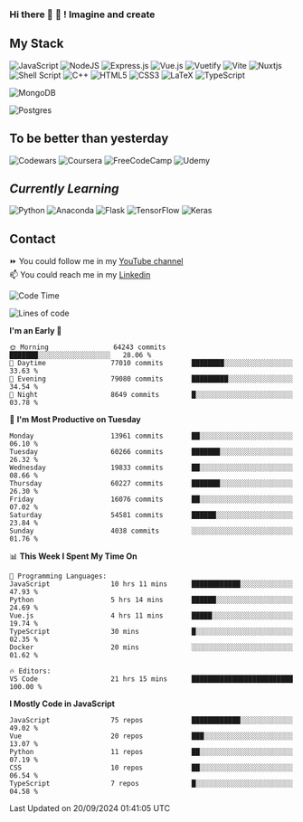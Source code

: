### Hi there 👋 🤖 ! Imagine and create

## My Stack
![JavaScript](https://img.shields.io/badge/javascript-%23323330.svg?style=for-the-badge&logo=javascript&logoColor=%23F7DF1E) ![NodeJS](https://img.shields.io/badge/node.js-6DA55F?style=for-the-badge&logo=node.js&logoColor=white) <img alt="Express.js" src="https://img.shields.io/badge/express.js%20-%23404d59.svg?&style=for-the-badge"/> ![Vue.js](https://img.shields.io/badge/vuejs-%2335495e.svg?style=for-the-badge&logo=vuedotjs&logoColor=%234FC08D) ![Vuetify](https://img.shields.io/badge/Vuetify-1867C0?style=for-the-badge&logo=vuetify&logoColor=AEDDFF) ![Vite](https://img.shields.io/badge/vite-%23646CFF.svg?style=for-the-badge&logo=vite&logoColor=white) ![Nuxtjs](https://img.shields.io/badge/Nuxt-002E3B?style=for-the-badge&logo=nuxtdotjs&logoColor=#00DC82) ![Shell Script](https://img.shields.io/badge/shell_script-%23121011.svg?style=for-the-badge&logo=gnu-bash&logoColor=white) ![C++](https://img.shields.io/badge/c++-%2300599C.svg?style=for-the-badge&logo=c%2B%2B&logoColor=white) ![HTML5](https://img.shields.io/badge/html5-%23E34F26.svg?style=for-the-badge&logo=html5&logoColor=white) ![CSS3](https://img.shields.io/badge/css3-%231572B6.svg?style=for-the-badge&logo=css3&logoColor=white) ![LaTeX](https://img.shields.io/badge/latex-%23008080.svg?style=for-the-badge&logo=latex&logoColor=white) ![TypeScript](https://img.shields.io/badge/typescript-%23007ACC.svg?style=for-the-badge&logo=typescript&logoColor=white)
<div>
  <img alt="MongoDB" src ="https://img.shields.io/badge/MongoDB-%234ea94b.svg?&style=for-the-badge&logo=mongodb&logoColor=white"/>
  
  ![Postgres](https://img.shields.io/badge/postgres-%23316192.svg?style=for-the-badge&logo=postgresql&logoColor=white)
</div>

## To be better than yesterday
![Codewars](https://img.shields.io/badge/Codewars-B1361E?style=for-the-badge&logo=codewars&logoColor=grey)
  ![Coursera](https://img.shields.io/badge/Coursera-%230056D2.svg?style=for-the-badge&logo=Coursera&logoColor=white)
  ![FreeCodeCamp](https://img.shields.io/badge/Freecodecamp-%23123.svg?&style=for-the-badge&logo=freecodecamp&logoColor=green)
  ![Udemy](https://img.shields.io/badge/Udemy-A435F0?style=for-the-badge&logo=Udemy&logoColor=white)

## *Currently Learning*
![Python](https://img.shields.io/badge/python-3670A0?style=for-the-badge&logo=python&logoColor=ffdd54) ![Anaconda](https://img.shields.io/badge/Anaconda-%2344A833.svg?style=for-the-badge&logo=anaconda&logoColor=white) 
![Flask](https://img.shields.io/badge/flask-%23000.svg?style=for-the-badge&logo=flask&logoColor=white) ![TensorFlow](https://img.shields.io/badge/TensorFlow-%23FF6F00.svg?style=for-the-badge&logo=TensorFlow&logoColor=white) ![Keras](https://img.shields.io/badge/Keras-%23D00000.svg?style=for-the-badge&logo=Keras&logoColor=white)

## Contact
⏩ You could follow me in my <a href="https://www.youtube.com/c/ViktorJimenezF" target="blank">YouTube channel</a>   <br>
📫 You could reach me in my <a href="https://www.linkedin.com/in/victorjuanjimenez/" target="blank">Linkedin</a>  

<!--START_SECTION:waka-->
![Code Time](http://img.shields.io/badge/Code%20Time-2%2C708%20hrs%2037%20mins-blue)

![Lines of code](https://img.shields.io/badge/From%20Hello%20World%20I%27ve%20Written-400.8%20million%20lines%20of%20code-blue)

**I'm an Early 🐤** 

```text
🌞 Morning                64243 commits       ███████░░░░░░░░░░░░░░░░░░   28.06 % 
🌆 Daytime                77010 commits       ████████░░░░░░░░░░░░░░░░░   33.63 % 
🌃 Evening                79080 commits       █████████░░░░░░░░░░░░░░░░   34.54 % 
🌙 Night                  8649 commits        █░░░░░░░░░░░░░░░░░░░░░░░░   03.78 % 
```
📅 **I'm Most Productive on Tuesday** 

```text
Monday                   13961 commits       ██░░░░░░░░░░░░░░░░░░░░░░░   06.10 % 
Tuesday                  60266 commits       ███████░░░░░░░░░░░░░░░░░░   26.32 % 
Wednesday                19833 commits       ██░░░░░░░░░░░░░░░░░░░░░░░   08.66 % 
Thursday                 60227 commits       ███████░░░░░░░░░░░░░░░░░░   26.30 % 
Friday                   16076 commits       ██░░░░░░░░░░░░░░░░░░░░░░░   07.02 % 
Saturday                 54581 commits       ██████░░░░░░░░░░░░░░░░░░░   23.84 % 
Sunday                   4038 commits        ░░░░░░░░░░░░░░░░░░░░░░░░░   01.76 % 
```


📊 **This Week I Spent My Time On** 

```text
💬 Programming Languages: 
JavaScript               10 hrs 11 mins      ████████████░░░░░░░░░░░░░   47.93 % 
Python                   5 hrs 14 mins       ██████░░░░░░░░░░░░░░░░░░░   24.69 % 
Vue.js                   4 hrs 11 mins       █████░░░░░░░░░░░░░░░░░░░░   19.74 % 
TypeScript               30 mins             █░░░░░░░░░░░░░░░░░░░░░░░░   02.35 % 
Docker                   20 mins             ░░░░░░░░░░░░░░░░░░░░░░░░░   01.62 % 

🔥 Editors: 
VS Code                  21 hrs 15 mins      █████████████████████████   100.00 % 
```

**I Mostly Code in JavaScript** 

```text
JavaScript               75 repos            ████████████░░░░░░░░░░░░░   49.02 % 
Vue                      20 repos            ███░░░░░░░░░░░░░░░░░░░░░░   13.07 % 
Python                   11 repos            ██░░░░░░░░░░░░░░░░░░░░░░░   07.19 % 
CSS                      10 repos            ██░░░░░░░░░░░░░░░░░░░░░░░   06.54 % 
TypeScript               7 repos             █░░░░░░░░░░░░░░░░░░░░░░░░   04.58 % 
```




 Last Updated on 20/09/2024 01:41:05 UTC
<!--END_SECTION:waka-->

<!--
**ViktorJJF/ViktorJJF** is a ✨ _special_ ✨ repository because its `README.md` (this file) appears on your GitHub profile.



Here are some ideas to get you started:

- 🔭 I’m currently working on ...
- 🌱 I’m currently learning ...
- 👯 I’m looking to collaborate on ...
- 🤔 I’m looking for help with ...
- 💬 Ask me about ...
- 📫 How to reach me: ...
- 😄 Pronouns: ...
- ⚡ Fun fact: ...
-->
